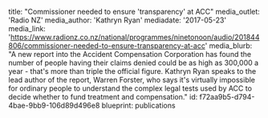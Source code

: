 title: "Commissioner needed to ensure 'transparency' at ACC"
media_outlet: 'Radio NZ'
media_author: 'Kathryn Ryan'
mediadate: '2017-05-23'
media_link: 'https://www.radionz.co.nz/national/programmes/ninetonoon/audio/201844806/commissioner-needed-to-ensure-transparency-at-acc'
media_blurb: "A new report into the Accident Compensation Corporation has found the number of people having their claims denied could be as high as 300,000 a year - that's more than triple the official figure. Kathryn Ryan speaks to the lead author of the report, Warren Forster, who says it's virtually impossible for ordinary people to understand the complex legal tests used by ACC to decide whether to fund treatment and compensation."
id: f72aa9b5-d794-4bae-9bb9-106d89d496e8
blueprint: publications
